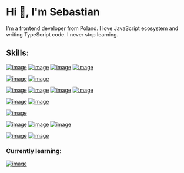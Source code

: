 # Hi :wave:, I'm Sebastian
I'm a frontend developer from Poland. I love JavaScript ecosystem and writing TypeScript code. I never stop learning.

## Skills:
[![image](https://img.shields.io/badge/-HTML5-red?logo=html5&logoColor=white&style=flat-square)](https://github.com/sebast4an) [![image](https://img.shields.io/badge/-CSS3-blue?logo=css3&logoColor=white&style=flat-square)](https://github.com/sebast4an) [![image](https://img.shields.io/badge/-Sass-bf4080?logo=sass&logoColor=white&style=flat-square)](https://github.com/sebast4an) [![image](https://img.shields.io/badge/-TailwindCSS-06B6D4?logo=TailwindCSS&logoColor=white&style=flat-square)](https://github.com/sebast4an)

[![image](https://img.shields.io/badge/-JavaScript-F0DB0F?logo=JavaScript&logoColor=1a1a00&style=flat-square)](https://github.com/sebast4an) [![image](https://img.shields.io/badge/-TypeScript-3178C6?logo=typescript&logoColor=white&style=flat-square)](https://github.com/sebast4an)

[![image](https://img.shields.io/badge/-React-07a9d2?logo=React&logoColor=white&style=flat-square)](https://github.com/sebast4an) [![image](https://img.shields.io/badge/-Redux-764ABC?logo=Redux&logoColor=white&style=flat-square)](https://github.com/sebast4an) [![image](https://img.shields.io/badge/-StyledComponents-dd5d87?logo=styled-components&logoColor=white&style=flat-square)](https://github.com/sebast4an) [![image](https://img.shields.io/badge/-GraphQL-E10098?logo=GraphQL&logoColor=white&style=flat-square)](https://github.com/sebast4an)

[![image](https://img.shields.io/badge/-Webpack-1d72b3?logo=webpack&logoColor=white&style=flat-square)](https://github.com/sebast4an) [![image](https://img.shields.io/badge/-Storybook-ff4785?logo=Storybook&logoColor=white&style=flat-square)](https://github.com/sebast4an) 

[![image](https://img.shields.io/badge/-Svelte-FF3E00?logo=Svelte&logoColor=white&style=flat-square)](https://github.com/sebast4an)

[![image](https://img.shields.io/badge/-npm-CB3837?logo=npm&logoColor=white&style=flat-square)](https://github.com/sebast4an) [![image](https://img.shields.io/badge/-Git-red?logo=git&logoColor=white&style=flat-square)](https://github.com/sebast4an) [![image](https://img.shields.io/badge/-Bash-4EAA25?logo=gnu%20bash&logoColor=white&style=flat-square)](https://github.com/sebast4an) 

[![image](https://img.shields.io/badge/-Figma-ff7262?logo=figma&logoColor=white&style=flat-square)](https://github.com/sebast4an) [![image](https://img.shields.io/badge/-Photoshop-148ad9?logo=Adobe%20Photoshop&logoColor=white&style=flat-square)](https://github.com/sebast4an)


### Currently learning:
[![image](https://img.shields.io/badge/-Jest-darkred?logo=jest&logoColor=white&style=flat-square)](https://github.com/sebast4an) 


